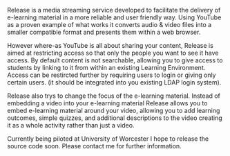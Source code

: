 Release is a media streaming service developed to facilitate the delivery of e-learning material in a more reliable and user friendly way. Using YouTube as a proven example of what works it converts audio & video files into a smaller compatible format and presents them within a web browser.

However where-as YouTube is all about sharing your content, Release is aimed at restricting access so that only the people you want to see it have access. By default content is not searchable, allowing you to give access to students by linking to it from within an existing Learning Environment.
Access can be restircted further by requiring users to login or giving only certain users. (it should be integrated into you existing LDAP login system).

Release also trys to change the focus of the e-learning material. Instead of embedding a video into your e-learning material Release allows you to embed e-learning material around your video, allowing you to add learning outcomes, simple quizzes, and additional descriptions to the video creating it as a whole activity rather than just a video.

Currently being piloted at University of Worcester I hope to release the source code soon. Please contact me for further information.
